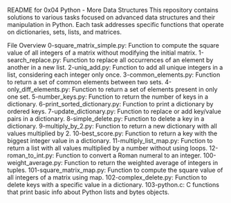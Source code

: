 README for 0x04 Python - More Data Structures
This repository contains solutions to various tasks focused on advanced data structures and their manipulation in Python. Each task addresses specific functions that operate on dictionaries, sets, lists, and matrices.

File Overview
0-square_matrix_simple.py: Function to compute the square value of all integers of a matrix without modifying the initial matrix.
1-search_replace.py: Function to replace all occurrences of an element by another in a new list.
2-uniq_add.py: Function to add all unique integers in a list, considering each integer only once.
3-common_elements.py: Function to return a set of common elements between two sets.
4-only_diff_elements.py: Function to return a set of elements present in only one set.
5-number_keys.py: Function to return the number of keys in a dictionary.
6-print_sorted_dictionary.py: Function to print a dictionary by ordered keys.
7-update_dictionary.py: Function to replace or add key/value pairs in a dictionary.
8-simple_delete.py: Function to delete a key in a dictionary.
9-multiply_by_2.py: Function to return a new dictionary with all values multiplied by 2.
10-best_score.py: Function to return a key with the biggest integer value in a dictionary.
11-multiply_list_map.py: Function to return a list with all values multiplied by a number without using loops.
12-roman_to_int.py: Function to convert a Roman numeral to an integer.
100-weight_average.py: Function to return the weighted average of integers in tuples.
101-square_matrix_map.py: Function to compute the square value of all integers of a matrix using map.
102-complex_delete.py: Function to delete keys with a specific value in a dictionary.
103-python.c: C functions that print basic info about Python lists and bytes objects.
